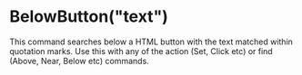 # BelowButton("text")



This command searches below a HTML button with the text matched within quotation marks. Use this with any of the action (Set, Click etc) or find (Above, Near, Below etc) commands.